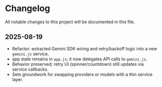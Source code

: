 # Changelog

All notable changes to this project will be documented in this file.

## 2025-08-19
- Refactor: extracted Gemini SDK wiring and retry/backoff logic into a new `gemini.js` service.
- app state remains in `app.js`; it now delegates API calls to `gemini.js`.
- Behavior preserved; retry UI (spinner/countdown) still updates via service callbacks.
- Sets groundwork for swapping providers or models with a thin service layer.

